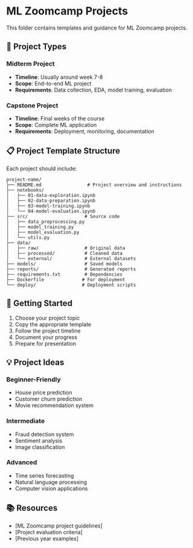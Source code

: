 # ML Zoomcamp Projects

This folder contains templates and guidance for ML Zoomcamp projects.

## 🎯 Project Types

### Midterm Project
- **Timeline**: Usually around week 7-8
- **Scope**: End-to-end ML project
- **Requirements**: Data collection, EDA, model training, evaluation

### Capstone Project
- **Timeline**: Final weeks of the course
- **Scope**: Complete ML application
- **Requirements**: Deployment, monitoring, documentation

## 📋 Project Template Structure

Each project should include:

```
project-name/
├── README.md                 # Project overview and instructions
├── notebooks/
│   ├── 01-data-exploration.ipynb
│   ├── 02-data-preparation.ipynb
│   ├── 03-model-training.ipynb
│   └── 04-model-evaluation.ipynb
├── src/                     # Source code
│   ├── data_preprocessing.py
│   ├── model_training.py
│   ├── model_evaluation.py
│   └── utils.py
├── data/
│   ├── raw/                 # Original data
│   ├── processed/           # Cleaned data
│   └── external/            # External datasets
├── models/                  # Saved models
├── reports/                 # Generated reports
├── requirements.txt         # Dependencies
├── Dockerfile              # For deployment
└── deploy/                 # Deployment scripts
```

## 🚀 Getting Started

1. Choose your project topic
2. Copy the appropriate template
3. Follow the project timeline
4. Document your progress
5. Prepare for presentation

## 💡 Project Ideas

### Beginner-Friendly
- House price prediction
- Customer churn prediction
- Movie recommendation system

### Intermediate
- Fraud detection system
- Sentiment analysis
- Image classification

### Advanced
- Time series forecasting
- Natural language processing
- Computer vision applications

## 📚 Resources
- [ML Zoomcamp project guidelines]
- [Project evaluation criteria]
- [Previous year examples]